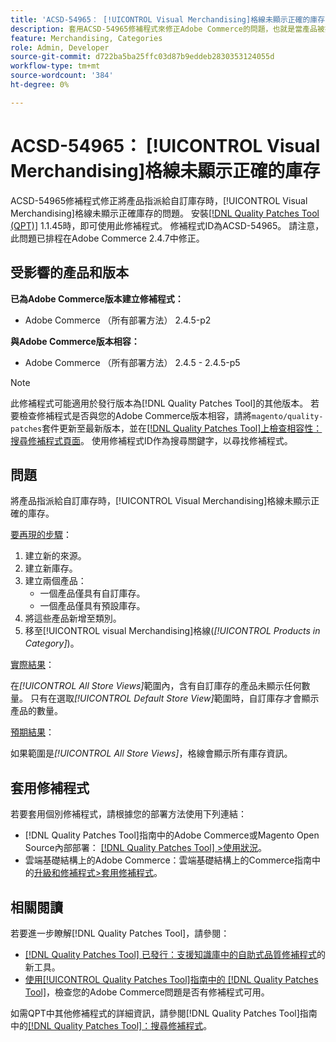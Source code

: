 ```yaml
---
title: 'ACSD-54965： [!UICONTROL Visual Merchandising]格線未顯示正確的庫存'
description: 套用ACSD-54965修補程式來修正Adobe Commerce的問題，也就是當產品被指派給自訂庫存時，[!UICONTROL Visual Merchandising]格線無法顯示正確的庫存。
feature: Merchandising, Categories
role: Admin, Developer
source-git-commit: d722ba5ba25ffc03d87b9eddeb2830353124055d
workflow-type: tm+mt
source-wordcount: '384'
ht-degree: 0%

---
```


# ACSD-54965： [!UICONTROL Visual Merchandising]格線未顯示正確的庫存

ACSD-54965修補程式修正將產品指派給自訂庫存時，[!UICONTROL Visual Merchandising]格線未顯示正確庫存的問題。 安裝[[!DNL Quality Patches Tool (QPT)]](https://experienceleague.adobe.com/en/docs/commerce-knowledge-base/kb/announcements/commerce-announcements/magento-quality-patches-released-new-tool-to-self-serve-quality-patches) 1.1.45時，即可使用此修補程式。 修補程式ID為ACSD-54965。 請注意，此問題已排程在Adobe Commerce 2.4.7中修正。

## 受影響的產品和版本

**已為Adobe Commerce版本建立修補程式：**

* Adobe Commerce （所有部署方法） 2.4.5-p2

**與Adobe Commerce版本相容：**

* Adobe Commerce （所有部署方法） 2.4.5 - 2.4.5-p5

>[!NOTE]
>
>此修補程式可能適用於發行版本為[!DNL Quality Patches Tool]的其他版本。 若要檢查修補程式是否與您的Adobe Commerce版本相容，請將`magento/quality-patches`套件更新至最新版本，並在[[!DNL Quality Patches Tool]上檢查相容性：搜尋修補程式頁面](https://experienceleague.adobe.com/tools/commerce-quality-patches/index.html)。 使用修補程式ID作為搜尋關鍵字，以尋找修補程式。

## 問題

將產品指派給自訂庫存時，[!UICONTROL Visual Merchandising]格線未顯示正確的庫存。

<u>要再現的步驟</u>：

1. 建立新的來源。
1. 建立新庫存。
1. 建立兩個產品：
   * 一個產品僅具有自訂庫存。
   * 一個產品僅具有預設庫存。
1. 將這些產品新增至類別。
1. 移至[!UICONTROL visual Merchandising]格線(*[!UICONTROL Products in Category]*)。

<u>實際結果</u>：

在&#x200B;*[!UICONTROL All Store Views]*&#x200B;範圍內，含有自訂庫存的產品未顯示任何數量。 只有在選取&#x200B;*[!UICONTROL Default Store View]*&#x200B;範圍時，自訂庫存才會顯示產品的數量。

<u>預期結果</u>：

如果範圍是&#x200B;*[!UICONTROL All Store Views]*，格線會顯示所有庫存資訊。

## 套用修補程式

若要套用個別修補程式，請根據您的部署方法使用下列連結：

* [!DNL Quality Patches Tool]指南中的Adobe Commerce或Magento Open Source內部部署： [[!DNL Quality Patches Tool] >使用狀況](https://experienceleague.adobe.com/docs/commerce-operations/tools/quality-patches-tool/usage.html)。
* 雲端基礎結構上的Adobe Commerce：雲端基礎結構上的Commerce指南中的[升級和修補程式>套用修補程式](https://experienceleague.adobe.com/docs/commerce-cloud-service/user-guide/develop/upgrade/apply-patches.html)。

## 相關閱讀

若要進一步瞭解[!DNL Quality Patches Tool]，請參閱：

* [[!DNL Quality Patches Tool] 已發行：支援知識庫中的自助式品質修補程式](https://experienceleague.adobe.com/en/docs/commerce-knowledge-base/kb/announcements/commerce-announcements/magento-quality-patches-released-new-tool-to-self-serve-quality-patches)的新工具。
* [使用[!UICONTROL Quality Patches Tool]指南中的 [!DNL Quality Patches Tool]](/help/tools/quality-patches-tool/patches-available-in-qpt/check-patch-for-magento-issue-with-magento-quality-patches.md)，檢查您的Adobe Commerce問題是否有修補程式可用。


如需QPT中其他修補程式的詳細資訊，請參閱[!DNL Quality Patches Tool]指南中的[[!DNL Quality Patches Tool]：搜尋修補程式](https://experienceleague.adobe.com/tools/commerce-quality-patches/index.html)。
